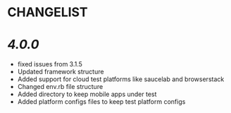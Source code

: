 # CHANGELIST

# *4.0.0*
- fixed issues from 3.1.5
- Updated framework structure
- Added support for cloud test platforms like saucelab and browserstack
- Changed env.rb file structure
- Added directory to keep mobile apps under test 
- Added platform configs files to keep test platform configs